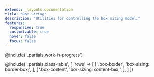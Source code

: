```yaml
---
extends: _layouts.documentation
title: "Box Sizing"
description: "Utilities for controlling the box sizing model."
features:
  responsive: true
  customizable: true
  hover: false
  focus: false
---
```


@include('_partials.work-in-progress')

@include('_partials.class-table', [
  'rows' => [
    [
      '.box-border',
      'box-sizing: border-box;',
    ],
    [
      '.box-content',
      'box-sizing: content-box;',
    ],
  ]
])
